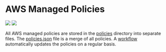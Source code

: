# AWS Managed Policies

![](https://shields.io/date/1715582307.svg?label=last%20run)
![](https://shields.io/date/1715582307.svg?label=last%20updated)

All AWS managed policies are stored in the [policies](policies) directory into
separate files. The [policies.json](policies/policies.json) file is a merge of
all policies. A [workflow](.github/workflows/list-policies.yaml) automatically
updates the policies on a regular basis.
